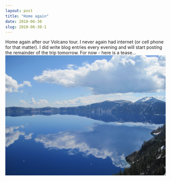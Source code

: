 ```yaml
---
layout: post
title: "Home again"
date: 2010-06-30
slug: 2010-06-30-1
---
```


Home again after our Volcano tour.  I never again had internet (or cell phone for that matter).  I did write blog entries every evening and will start posting the remainder of the trip tomorrow.   For now - here is a tease... ![](/images/assets/IMG_1497.JPG) 
